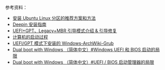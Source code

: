 

参考资料：

- [安装 Ubuntu Linux 分区的推荐方案和方法](https://www.cnblogs.com/sinferwu/p/7953853.html)
- [Deepin 安装指南](https://www.deepin.org/installation/)
- [UEFI+GPT、Legacy+MBR 引导模式介绍 & 引导修复](http://tieba.baidu.com/p/5003454493?pid=104792401528&cid=0#104792401528)
- [计算机的启动过程](http://blog.szm.me/misc/the_starting_process_of_a_computer/)
- [UEFI/GPT 模式下安装的 Windows-ArchWiki-Grub](<https://wiki.archlinux.org/index.php/GRUB_(%E7%AE%80%E4%BD%93%E4%B8%AD%E6%96%87)#UEFI/GPT_%E6%A8%A1%E5%BC%8F%E4%B8%8B%E5%AE%89%E8%A3%85%E7%9A%84_Windows>)
- [Dual boot with Windows （简体中文）#Windows UEFI 和 BIOS 启动的局限](https://wiki.archlinux.org/index.php/Dual_boot_with_Windows#Windows_UEFI_vs_BIOS_limitations)
- [Dual boot with Windows （简体中文）#UEFI / BIOS 启动管理器的局限](https://wiki.archlinux.org/index.php/Dual_boot_with_Windows#Bootloader_UEFI_vs_BIOS_limitations)
